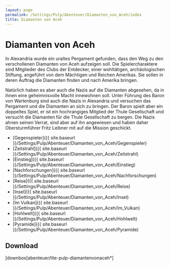 ```yaml
---
layout: page
permalink: /Settings/Pulp/Abenteuer/Diamanten_von_Aceh/index
title: Diamanten von Aceh
---
```


# Diamanten von Aceh

In Alexandria wurde ein uraltes Pergament gefunden, dass den Weg zu den verschollenen Diamanten von Aceh aufzeigen soll. Die Spielercharaktere sind Mitglieder des Clubs der Entdecker, einer wohltätigen, archäologischen Stiftung, angeführt von dem Mächtigen und Reichen Amerikas. Sie sollen in deren Auftrag die Diamanten finden und nach Amerika bringen.

Natürlich haben es aber auch die Nazis auf die Diamanten abgesehen, da in ihnen eine geheimnisvolle Macht innewohnen soll. Unter Führung des Baron von Wartenburg sind auch die Nazis in Alexandria und versuchen das Pergament und die Diamanten an sich zu bringen. Der Baron spielt aber ein doppeltes Spiel, er ist ein hochrangiges Mitglied der Thule Gesellschaft und versucht die Diamanten für die Thule Gesellschaft zu bergen. Die Nazis ahnen seinen Verrat, sind aber auf ihn angewiesen und haben daher Obersturmführer Fritz Leibner mit auf die Mission geschickt.

- [Gegenspieler]({{ site.baseurl }}/Settings/Pulp/Abenteuer/Diamanten_von_Aceh/Gegenspieler)
- [Zeitstrahl]({{ site.baseurl }}/Settings/Pulp/Abenteuer/Diamanten_von_Aceh/Zeitstrahl)
- [Einstieg]({{ site.baseurl }}/Settings/Pulp/Abenteuer/Diamanten_von_Aceh/Einstieg)
- [Nachforschungen]({{ site.baseurl }}/Settings/Pulp/Abenteuer/Diamanten_von_Aceh/Nachforschungen)
- [Reise]({{ site.baseurl }}/Settings/Pulp/Abenteuer/Diamanten_von_Aceh/Reise)
- [Insel]({{ site.baseurl }}/Settings/Pulp/Abenteuer/Diamanten_von_Aceh/Insel)
- [Im Vulkan]({{ site.baseurl }}/Settings/Pulp/Abenteuer/Diamanten_von_Aceh/Im_Vulkan)
- [Hohlwelt]({{ site.baseurl }}/Settings/Pulp/Abenteuer/Diamanten_von_Aceh/Hohlwelt)
- [Pyramide]({{ site.baseurl }}/Settings/Pulp/Abenteuer/Diamanten_von_Aceh/Pyramide)

## Download

[downbox[abenteuer/lite-pulp-diamantenvonaceh*]
